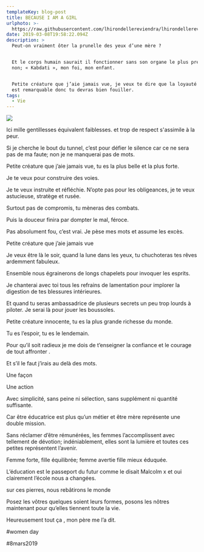 ```yaml
---
templateKey: blog-post
title: BECAUSE I AM A GIRL
urlphoto: >-
  https://raw.githubusercontent.com/lhirondellereviendra/lhirondellereviendra/test/static/img/49896183_2125769941070211_2921469177447317504_n.png
date: 2019-03-08T19:58:22.094Z
description: >
  Peut-on vraiment ôter la prunelle des yeux d’une mère ? 


  Et le corps humain saurait il fonctionner sans son organe le plus précieux ?
  non; « Kabdati », mon foi, mon enfant.


  Petite créature que j’aie jamais vue, je veux te dire que la loyauté sexiste
  est remarquable donc tu devras bien fouiller.
tags:
  - Vie
---
```





![](/img/49896183_2125769941070211_2921469177447317504_n.png)

Ici mille gentillesses équivalent faiblesses. et trop de respect s'assimile à la peur.







Si je cherche le bout du tunnel, c’est pour défier le silence car ce ne sera pas de ma faute; non je ne manquerai pas de mots. 



Petite créature que j’aie jamais vue, tu es la plus belle et la plus forte. 



Je te veux pour construire des voies. 



Je te veux instruite et réfléchie. N’opte pas pour les obligeances, je te veux astucieuse, stratège et rusée. 



Surtout pas de compromis, tu mèneras des combats. 







Puis la douceur finira par dompter le mal, féroce. 



Pas absolument fou, c’est vrai. Je pèse mes mots et assume les excès.



Petite créature que j’aie jamais vue 







Je veux être là le soir, quand la lune dans les yeux, tu chuchoteras tes rêves ardemment fabuleux.



Ensemble nous égrainerons de longs chapelets pour invoquer les esprits.



Je chanterai avec toi tous les refrains de lamentation pour implorer la digestion de tes blessures intérieures.



Et quand tu seras ambassadrice de plusieurs secrets un peu trop lourds à piloter. Je serai là pour jouer les boussoles.



Petite créature innocente, tu es la plus grande richesse du monde.



Tu es l’espoir, tu es le lendemain.



Pour qu’il soit radieux je me dois de t’enseigner la confiance et le courage de tout affronter.



Et s’il le faut j’irais au delà des mots.



Une façon 



Une action



Avec simplicité, sans peine ni sélection, sans supplément ni quantité suffisante.



Car être éducatrice est plus qu’un métier et être mère représente une double mission.



Sans réclamer d’être rémunérées, les femmes l’accomplissent avec tellement de dévotion; indéniablement, elles sont la lumière et toutes ces petites représentent l’avenir.



Femme forte, fille équilibrée; femme avertie fille mieux éduquée. 







L’éducation est le passeport du futur comme le disait Malcolm x et oui clairement l’école nous a changées.



sur ces pierres, nous rebâtirons le monde 



Posez les vôtres quelques soient leurs formes, posons les nôtres maintenant pour qu’elles tiennent toute la vie.



Heureusement tout ça , mon père me l’a dit.



\#womenday



\#8mars2019
